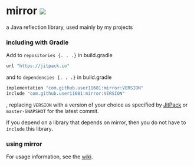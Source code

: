 # mirror [![](https://jitpack.io/v/user11681/mirror.svg)](https://jitpack.io/#user11681/mirror)
a Java reflection library, used mainly by my projects

### including with Gradle
Add to `repositories {. . .}` in build.gradle
```groovy
url "https://jitpack.io"
```
and to `dependencies {. . .}` in build.gradle
```groovy
implementation "com.github.user11681:mirror:VERSION"
include "com.github.user11681:mirror:VERSION"
```
, replacing `VERSION` with a version of your choice as specified by [JitPack](https://jitpack.io/#user11681/mirror)
or `master-SNAPSHOT` for the latest commit.

If you depend on a library that depends on mirror, then you do not have to `include` this library.

### using mirror
For usage information, see the [wiki](https://github.com/user11681/mirror/wiki).
